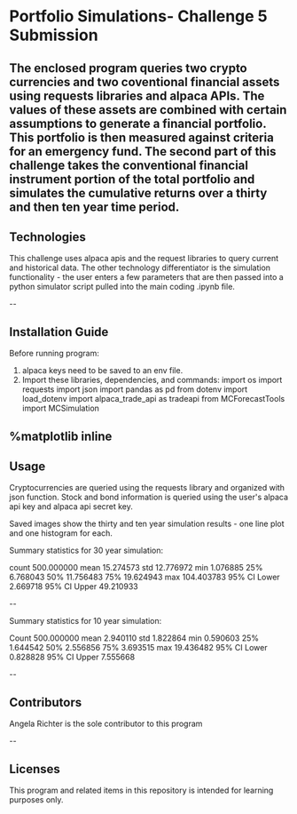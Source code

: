 # Portfolio Simulations- Challenge 5 Submission
The enclosed program queries two crypto currencies and two coventional financial assets using requests libraries and alpaca APIs. The values of these assets are combined with certain assumptions to generate a financial portfolio. This portfolio is then measured against criteria for an emergency fund. The second part of this challenge takes the conventional financial instrument portion of the total portfolio and simulates the cumulative returns over a thirty and then ten year time period.
--

## Technologies
This challenge uses alpaca apis and the request libraries to query current and historical data. The other technology differentiator is the simulation functionality - the user enters a few parameters that are then passed into a python simulator script pulled into the main coding .ipynb file.

--

## Installation Guide
Before running program: 
1) alpaca keys need to be saved to an env file.
2) Import these libraries, dependencies, and commands:
import os
import requests
import json
import pandas as pd
from dotenv import load_dotenv
import alpaca_trade_api as tradeapi
from MCForecastTools import MCSimulation

%matplotlib inline
--

## Usage

Cryptocurrencies are queried using the requests library and organized with json function. Stock and bond information is queried using the user's alpaca api key and alpaca api secret key.

Saved images show the thirty and ten year simulation results - one line plot and one histogram for each.

Summary statistics for 30 year simulation:

count           500.000000
mean             15.274573
std              12.776972
min               1.076885
25%               6.768043
50%              11.756483
75%              19.624943
max             104.403783
95% CI Lower      2.669718
95% CI Upper     49.210933

--

Summary statistics for 10 year simulation:

Count           500.000000
mean              2.940110
std               1.822864
min               0.590603
25%               1.644542
50%               2.556856
75%               3.693515
max              19.436482
95% CI Lower      0.828828
95% CI Upper      7.555668

--

## Contributors
Angela Richter is the sole contributor to this program

--

## Licenses

This program and related items in this repository is intended for learning purposes only.